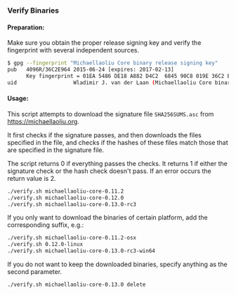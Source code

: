 ### Verify Binaries

#### Preparation:

Make sure you obtain the proper release signing key and verify the fingerprint with several independent sources.

```sh
$ gpg --fingerprint "Michaellaoliu Core binary release signing key"
pub   4096R/36C2E964 2015-06-24 [expires: 2017-02-13]
      Key fingerprint = 01EA 5486 DE18 A882 D4C2  6845 90C8 019E 36C2 E964
uid                  Wladimir J. van der Laan (Michaellaoliu Core binary release signing key) <laanwj@gmail.com>
```

#### Usage:

This script attempts to download the signature file `SHA256SUMS.asc` from https://michaellaoliu.org.

It first checks if the signature passes, and then downloads the files specified in the file, and checks if the hashes of these files match those that are specified in the signature file.

The script returns 0 if everything passes the checks. It returns 1 if either the signature check or the hash check doesn't pass. If an error occurs the return value is 2.


```sh
./verify.sh michaellaoliu-core-0.11.2
./verify.sh michaellaoliu-core-0.12.0
./verify.sh michaellaoliu-core-0.13.0-rc3
```

If you only want to download the binaries of certain platform, add the corresponding suffix, e.g.:

```sh
./verify.sh michaellaoliu-core-0.11.2-osx
./verify.sh 0.12.0-linux
./verify.sh michaellaoliu-core-0.13.0-rc3-win64
```

If you do not want to keep the downloaded binaries, specify anything as the second parameter.

```sh
./verify.sh michaellaoliu-core-0.13.0 delete
```
